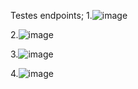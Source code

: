 Testes endpoints;
1.![image](https://github.com/user-attachments/assets/7f7b806e-f06e-4834-84f3-7895224067a3)

2.![image](https://github.com/user-attachments/assets/4bc298f2-8314-4911-8f30-e7fc03fd9330)

3.![image](https://github.com/user-attachments/assets/1c70e822-04dc-4341-bf33-61fa1836feee)

4.![image](https://github.com/user-attachments/assets/56a925cd-ca89-42e8-948c-297061eb1254)
